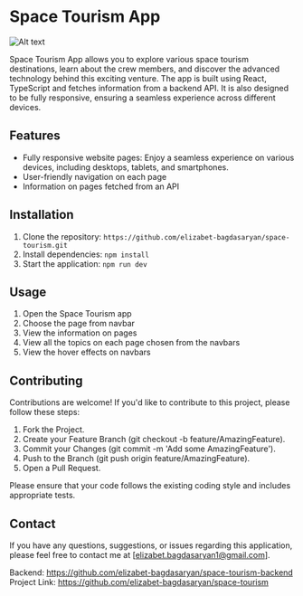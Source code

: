 # Space Tourism App

![Alt text](https://res.cloudinary.com/dz209s6jk/image/upload/v1634565177/Challenges/wudjsbv8g93aarlhvbud.jpg)

Space Tourism App allows you to explore various space tourism destinations, learn about the crew members, and discover the advanced technology behind this exciting venture. The app is built using React, TypeScript and fetches information from a backend API. It is also designed to be fully responsive, ensuring a seamless experience across different devices.

## Features

- Fully responsive website pages: Enjoy a seamless experience on various devices, including desktops, tablets, and smartphones.
- User-friendly navigation on each page
- Information on pages fetched from an API

## Installation

1. Clone the repository: `https://github.com/elizabet-bagdasaryan/space-tourism.git`
2. Install dependencies: `npm install`
3. Start the application: `npm run dev`

## Usage

1. Open the Space Tourism app
2. Choose the page from navbar
3. View the information on pages
4. View all the topics on each page chosen from the navbars
5. View the hover effects on navbars


## Contributing

Contributions are welcome! If you'd like to contribute to this project, please follow these steps:

1. Fork the Project.
2. Create your Feature Branch (git checkout -b feature/AmazingFeature).
3. Commit your Changes (git commit -m 'Add some AmazingFeature').
4. Push to the Branch (git push origin feature/AmazingFeature).
5. Open a Pull Request.

Please ensure that your code follows the existing coding style and includes appropriate tests.

## Contact

If you have any questions, suggestions, or issues regarding this application, please feel free to contact me at [elizabet.bagdasaryan1@gmail.com].

Backend: https://github.com/elizabet-bagdasaryan/space-tourism-backend
Project Link: https://github.com/elizabet-bagdasaryan/space-tourism
